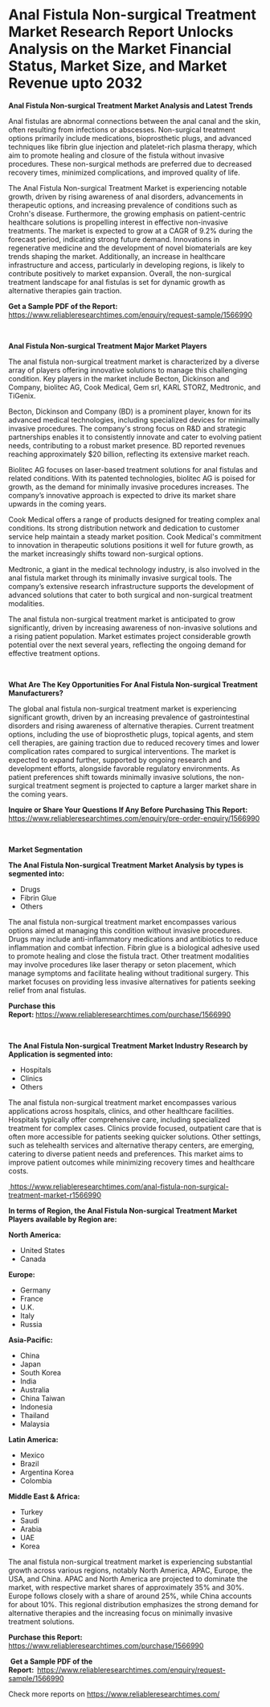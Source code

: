 <p><h1>Anal Fistula Non-surgical Treatment Market Research Report Unlocks Analysis on the Market Financial Status, Market Size, and Market Revenue upto 2032</h1></p><p><strong>Anal Fistula Non-surgical Treatment Market Analysis and Latest Trends</strong></p>
<p><p>Anal fistulas are abnormal connections between the anal canal and the skin, often resulting from infections or abscesses. Non-surgical treatment options primarily include medications, bioprosthetic plugs, and advanced techniques like fibrin glue injection and platelet-rich plasma therapy, which aim to promote healing and closure of the fistula without invasive procedures. These non-surgical methods are preferred due to decreased recovery times, minimized complications, and improved quality of life.</p><p>The Anal Fistula Non-surgical Treatment Market is experiencing notable growth, driven by rising awareness of anal disorders, advancements in therapeutic options, and increasing prevalence of conditions such as Crohn's disease. Furthermore, the growing emphasis on patient-centric healthcare solutions is propelling interest in effective non-invasive treatments. The market is expected to grow at a CAGR of 9.2% during the forecast period, indicating strong future demand. Innovations in regenerative medicine and the development of novel biomaterials are key trends shaping the market. Additionally, an increase in healthcare infrastructure and access, particularly in developing regions, is likely to contribute positively to market expansion. Overall, the non-surgical treatment landscape for anal fistulas is set for dynamic growth as alternative therapies gain traction.</p></p>
<p><strong>Get a Sample PDF of the Report:&nbsp;</strong> <a href="https://www.reliableresearchtimes.com/enquiry/request-sample/1566990?utm_campaign=3358&utm_medium=2&utm_source=Github&utm_content=ia&utm_term=22032025&utm_id=anal-fistula-non-surgical-treatment">https://www.reliableresearchtimes.com/enquiry/request-sample/1566990</a></p>
<p>&nbsp;</p>
<p><strong>Anal Fistula Non-surgical Treatment Major Market Players</strong></p>
<p><p>The anal fistula non-surgical treatment market is characterized by a diverse array of players offering innovative solutions to manage this challenging condition. Key players in the market include Becton, Dickinson and Company, biolitec AG, Cook Medical, Gem srl, KARL STORZ, Medtronic, and TiGenix.</p><p>Becton, Dickinson and Company (BD) is a prominent player, known for its advanced medical technologies, including specialized devices for minimally invasive procedures. The company's strong focus on R&D and strategic partnerships enables it to consistently innovate and cater to evolving patient needs, contributing to a robust market presence. BD reported revenues reaching approximately $20 billion, reflecting its extensive market reach.</p><p>Biolitec AG focuses on laser-based treatment solutions for anal fistulas and related conditions. With its patented technologies, biolitec AG is poised for growth, as the demand for minimally invasive procedures increases. The company’s innovative approach is expected to drive its market share upwards in the coming years.</p><p>Cook Medical offers a range of products designed for treating complex anal conditions. Its strong distribution network and dedication to customer service help maintain a steady market position. Cook Medical's commitment to innovation in therapeutic solutions positions it well for future growth, as the market increasingly shifts toward non-surgical options.</p><p>Medtronic, a giant in the medical technology industry, is also involved in the anal fistula market through its minimally invasive surgical tools. The company’s extensive research infrastructure supports the development of advanced solutions that cater to both surgical and non-surgical treatment modalities.</p><p>The anal fistula non-surgical treatment market is anticipated to grow significantly, driven by increasing awareness of non-invasive solutions and a rising patient population. Market estimates project considerable growth potential over the next several years, reflecting the ongoing demand for effective treatment options.</p></p>
<p>&nbsp;</p>
<p><strong>What Are The Key Opportunities For Anal Fistula Non-surgical Treatment Manufacturers?</strong></p>
<p><p>The global anal fistula non-surgical treatment market is experiencing significant growth, driven by an increasing prevalence of gastrointestinal disorders and rising awareness of alternative therapies. Current treatment options, including the use of bioprosthetic plugs, topical agents, and stem cell therapies, are gaining traction due to reduced recovery times and lower complication rates compared to surgical interventions. The market is expected to expand further, supported by ongoing research and development efforts, alongside favorable regulatory environments. As patient preferences shift towards minimally invasive solutions, the non-surgical treatment segment is projected to capture a larger market share in the coming years.</p></p>
<p><strong>Inquire or Share Your Questions If Any Before Purchasing This Report:</strong> <a href="https://www.reliableresearchtimes.com/enquiry/pre-order-enquiry/1566990?utm_campaign=3358&utm_medium=2&utm_source=Github&utm_content=ia&utm_term=22032025&utm_id=anal-fistula-non-surgical-treatment">https://www.reliableresearchtimes.com/enquiry/pre-order-enquiry/1566990</a></p>
<p>&nbsp;</p>
<p><strong>Market Segmentation</strong></p>
<p><strong>The Anal Fistula Non-surgical Treatment Market Analysis by types is segmented into:</strong></p>
<p><ul><li>Drugs</li><li>Fibrin Glue</li><li>Others</li></ul></p>
<p><p>The anal fistula non-surgical treatment market encompasses various options aimed at managing this condition without invasive procedures. Drugs may include anti-inflammatory medications and antibiotics to reduce inflammation and combat infection. Fibrin glue is a biological adhesive used to promote healing and close the fistula tract. Other treatment modalities may involve procedures like laser therapy or seton placement, which manage symptoms and facilitate healing without traditional surgery. This market focuses on providing less invasive alternatives for patients seeking relief from anal fistulas.</p></p>
<p><strong>Purchase this Report:&nbsp;</strong><a href="https://www.reliableresearchtimes.com/purchase/1566990?utm_campaign=3358&utm_medium=2&utm_source=Github&utm_content=ia&utm_term=22032025&utm_id=anal-fistula-non-surgical-treatment">https://www.reliableresearchtimes.com/purchase/1566990</a></p>
<p>&nbsp;</p>
<p><strong>The Anal Fistula Non-surgical Treatment Market Industry Research by Application is segmented into:</strong></p>
<p><ul><li>Hospitals</li><li>Clinics</li><li>Others</li></ul></p>
<p><p>The anal fistula non-surgical treatment market encompasses various applications across hospitals, clinics, and other healthcare facilities. Hospitals typically offer comprehensive care, including specialized treatment for complex cases. Clinics provide focused, outpatient care that is often more accessible for patients seeking quicker solutions. Other settings, such as telehealth services and alternative therapy centers, are emerging, catering to diverse patient needs and preferences. This market aims to improve patient outcomes while minimizing recovery times and healthcare costs.</p></p>
<p><a href="https://www.reliableresearchtimes.com/anal-fistula-non-surgical-treatment-market-r1566990?utm_campaign=3358&utm_medium=2&utm_source=Github&utm_content=ia&utm_term=22032025&utm_id=anal-fistula-non-surgical-treatment">&nbsp;https://www.reliableresearchtimes.com/anal-fistula-non-surgical-treatment-market-r1566990</a></p>
<p><strong>In terms of Region, the Anal Fistula Non-surgical Treatment Market Players available by Region are:</strong></p>
<p>
    <p> <strong> North America: </strong>
        <ul>
            <li>United States</li>
            <li>Canada</li>
        </ul>
        </p> 
    <p> <strong> Europe: </strong>
        <ul>
            <li>Germany</li>
            <li>France</li>
            <li>U.K.</li>
            <li>Italy</li>
            <li>Russia</li>
        </ul>
        </p> 
    <p> <strong> Asia-Pacific: </strong>
        <ul>
            <li>China</li>
            <li>Japan</li>
            <li>South Korea</li>
            <li>India</li>
            <li>Australia</li>
            <li>China Taiwan</li>
            <li>Indonesia</li>
            <li>Thailand</li>
            <li>Malaysia</li>
        </ul>
        </p> 
    <p> <strong> Latin America: </strong>
        <ul>
            <li>Mexico</li>
            <li>Brazil</li>
            <li>Argentina Korea</li>
            <li>Colombia</li>
        </ul>
        </p> 
    <p> <strong> Middle East & Africa: </strong>
        <ul>
            <li>Turkey</li>
            <li>Saudi</li>
            <li>Arabia</li>
            <li>UAE</li>
            <li>Korea</li>
        </ul>
    </p>
    </p>
<p><p>The anal fistula non-surgical treatment market is experiencing substantial growth across various regions, notably North America, APAC, Europe, the USA, and China. APAC and North America are projected to dominate the market, with respective market shares of approximately 35% and 30%. Europe follows closely with a share of around 25%, while China accounts for about 10%. This regional distribution emphasizes the strong demand for alternative therapies and the increasing focus on minimally invasive treatment solutions.</p></p>
<p><strong>Purchase this Report: </strong><a href="https://www.reliableresearchtimes.com/purchase/1566990?utm_campaign=3358&utm_medium=2&utm_source=Github&utm_content=ia&utm_term=22032025&utm_id=anal-fistula-non-surgical-treatment">https://www.reliableresearchtimes.com/purchase/1566990</a></p>
<p>&nbsp;<strong>Get a Sample PDF of the Report:&nbsp;&nbsp;</strong><a href="https://www.reliableresearchtimes.com/enquiry/request-sample/1566990?utm_campaign=3358&utm_medium=2&utm_source=Github&utm_content=ia&utm_term=22032025&utm_id=anal-fistula-non-surgical-treatment">https://www.reliableresearchtimes.com/enquiry/request-sample/1566990</a></p>
<p><strong></strong></p>
<p>Check more reports on <a href="https://www.reliableresearchtimes.com/?utm_campaign=3358&utm_medium=2&utm_source=Github&utm_content=ia&utm_term=22032025&utm_id=anal-fistula-non-surgical-treatment">https://www.reliableresearchtimes.com/</a></p>